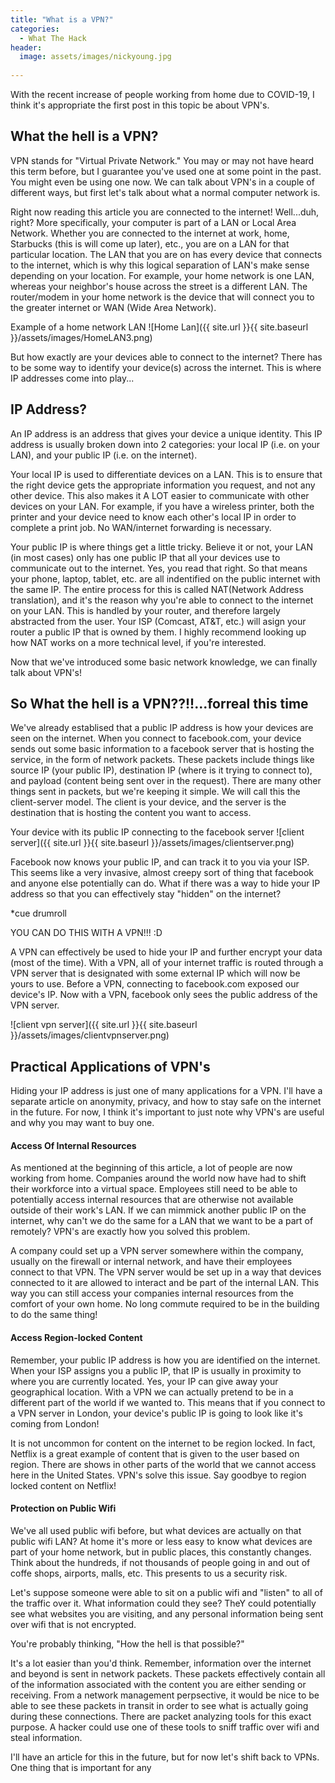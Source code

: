 ```yaml
---
title: "What is a VPN?"
categories:
  - What The Hack
header:
  image: assets/images/nickyoung.jpg
  
---
```


With the recent increase of people working from home due to COVID-19, I think it's appropriate the first post in this topic be about VPN's. 

## What the hell is a VPN?

VPN stands for "Virtual Private Network." You may or may not have heard this term before, but I guarantee you've used one at some point in the past. You might even be using one now. We can talk about VPN's in a couple of different ways, but first let's talk about what a normal computer network is.

Right now reading this article you are connected to the internet! Well...duh, right? More specifically, your computer is part of a LAN or Local Area Network. Whether you are connected to the internet at work, home, Starbucks (this is will come up later), etc., you are on a LAN for that particular location. The LAN that you are on has every device that connects to the internet, which is why this logical separation of LAN's make sense depending on your location. For example, your home network is one LAN, whereas your neighbor's house across the street is a different LAN. The router/modem in your home network is the device that will connect you to the greater internet or WAN (Wide Area Network). 

Example of a home network LAN
![Home Lan]({{ site.url }}{{ site.baseurl }}/assets/images/HomeLAN3.png)

But how exactly are your devices able to connect to the internet? There has to be some way to identify your device(s) across the internet. This is where IP addresses come into play...

## IP Address?

An IP address is an address that gives your device a unique identity. This IP address is usually broken down into 2 categories: your local IP (i.e. on your LAN), and your public IP (i.e. on the internet). 

Your local IP is used to differentiate devices on a LAN. This is to ensure that the right device gets the appropriate information you request, and not any other device. This also makes it A LOT easier to communicate with other devices on your LAN. For example, if you have a wireless printer, both the printer and your device need to know each other's local IP in order to complete a print job. No WAN/internet forwarding is necessary. 

Your public IP is where things get a little tricky. Believe it or not, your LAN (in most cases) only has one public IP that all your devices use to communicate out to the internet. Yes, you read that right. So that means your phone, laptop, tablet, etc. are all indentified on the public internet with the same IP. The entire process for this is called NAT(Network Address translation), and it's the reason why you're able to connect to the internet on your LAN. This is handled by your router, and therefore largely abstracted from the user. Your ISP (Comcast, AT&T, etc.) will asign your router a public IP that is owned by them. I highly recommend looking up how NAT works on a more technical level, if you're interested. 

Now that we've introduced some basic network knowledge, we can finally talk about VPN's! 

## So What the hell is a VPN??!!...forreal this time

We've already establised that a public IP address is how your devices are seen on the internet. When you connect to facebook.com, your device sends out some basic information to a facebook server that is hosting the service, in the form of network packets. These packets include things like source IP (your public IP), destination IP (where is it trying to connect to), and payload (content being sent over in the request). There are many other things sent in packets, but we're keeping it simple. We will call this the client-server model. The client is your device, and the server is the destination that is hosting the content you want to access.

Your device with its public IP connecting to the facebook server
![client server]({{ site.url }}{{ site.baseurl }}/assets/images/clientserver.png)

Facebook now knows your public IP, and can track it to you via your ISP. This seems like a very invasive, almost creepy sort of thing that facebook and anyone else potentially can do. What if there was a way to hide your IP address so that you can effectively stay "hidden" on the internet? 

*cue drumroll

YOU CAN DO THIS WITH A VPN!!! :D

A VPN can effectively be used to hide your IP and further encrypt your data (most of the time). With a VPN, all of your internet traffic is routed through a VPN server that is designated with some external IP which will now be yours to use. Before a VPN, connecting to facebook.com exposed our device's IP. Now with a VPN, facebook only sees the public address of the VPN server.

![client vpn server]({{ site.url }}{{ site.baseurl }}/assets/images/clientvpnserver.png)

## Practical Applications of VPN's

Hiding your IP address is just one of many applications for a VPN. I'll have a separate article on anonymity, privacy, and how to stay safe on the internet in the future. For now, I think it's important to just note why VPN's are useful and why you may want to buy one.

#### Access Of Internal Resources

As mentioned at the beginning of this article, a lot of people are now working from home. Companies around the world now have had to shift their workforce into a virtual space. Employees still need to be able to potentially access internal resources that are otherwise not available outside of their work's LAN. If we can mimmick another public IP on the internet, why can't we do the same for a LAN that we want to be a part of remotely? VPN's are exactly how you solved this problem.

A company could set up a VPN server somewhere within the company, usually on the firewall or internal network, and have their employees connect to that VPN. The VPN server would be set up in a way that devices connected to it are allowed to interact and be part of the internal LAN. This way you can still access your companies internal resources from the comfort of your own home. No long commute required to be in the building to do the same thing! 

#### Access Region-locked Content

Remember, your public IP address is how you are identified on the internet. When your ISP assigns you a public IP, that IP is usually in proximity to where you are currently located. Yes, your IP can give away your geographical location. With a VPN we can actually pretend to be in a different part of the world if we wanted to. This means that if you connect to a VPN server in London, your device's public IP is going to look like it's coming from London! 

It is not uncommon for content on the internet to be region locked. In fact, Netflix is a great example of content that is given to the user based on region. There are shows in other parts of the world that we cannot access here in the United States. VPN's solve this issue. Say goodbye to region locked content on Netflix! 

#### Protection on Public Wifi

We've all used public wifi before, but what devices are actually on that public wifi LAN? At home it's more or less easy to know what devices are part of your home network, but in public places, this constantly changes. Think about the hundreds, if not thousands of people going in and out of coffe shops, airports, malls, etc. This presents to us a security risk.

Let's suppose someone were able to sit on a public wifi and "listen" to all of the traffic over it. What information could they see? TheY could potentially see what websites you are visiting, and any personal information being sent over wifi that is not encrypted. 

You're probably thinking, "How the hell is that possible?" 

It's a lot easier than you'd think. Remember, information over the internet and beyond is sent in network packets. These packets effectively contain all of the information associated with the content you are either sending or receiving. From a network management perpsective, it would be nice to be able to see these packets in transit in order to see what is actually going during these connections. There are packet analyzing tools for this exact purpose. A hacker could use one of these tools to sniff traffic over wifi and steal information. 

I'll have an article for this in the future, but for now let's shift back to VPNs. One thing that is important for any 








